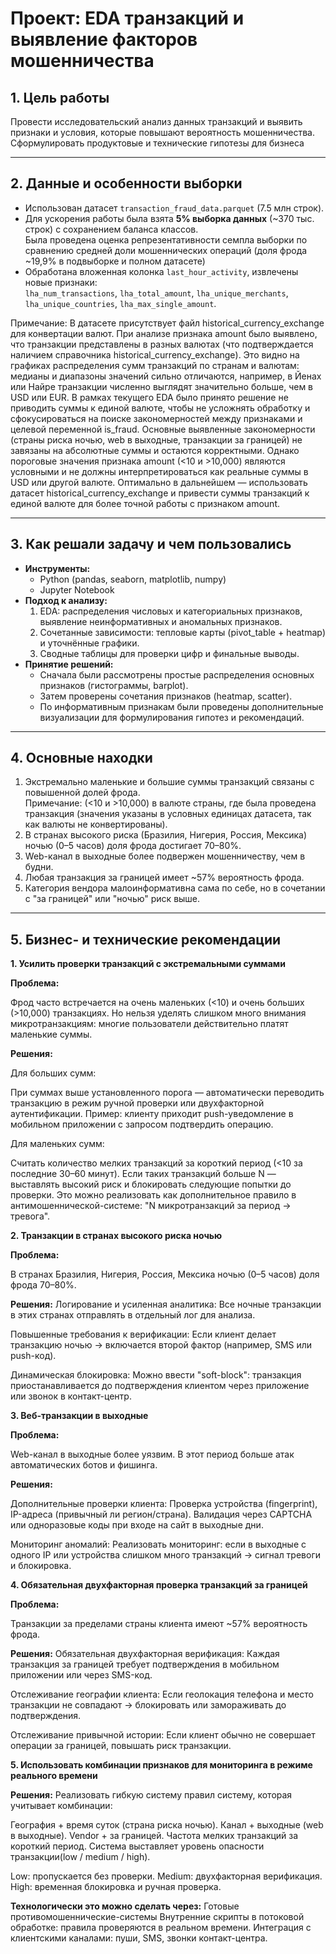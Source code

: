 # Проект: EDA транзакций и выявление факторов мошенничества

## 1. Цель работы
Провести исследовательский анализ данных транзакций и выявить признаки и условия, которые повышают вероятность мошенничества.
Сформулировать продуктовые и технические гипотезы для бизнеса

---

## 2. Данные и особенности выборки
- Использован датасет `transaction_fraud_data.parquet` (7.5 млн строк).  
- Для ускорения работы была взята **5% выборка данных** (~370 тыс. строк) с сохранением баланса классов.  
  Была проведена оценка репрезентативности семпла выборки по сравнению средней доли мошеннических операций (доля фрода ~19,9% в подвыборке и полном датасете)
- Обработана вложенная колонка `last_hour_activity`, извлечены новые признаки:  
  `lha_num_transactions`, `lha_total_amount`, `lha_unique_merchants`, `lha_unique_countries`, `lha_max_single_amount`.

Примечание: В датасете присутствует файл historical_currency_exchange для конвертации валют. 
При анализе признака amount было выявлено, что транзакции представлены в разных валютах (что подтверждается наличием справочника historical_currency_exchange).
Это видно на графиках распределения сумм транзакций по странам и валютам: медианы и диапазоны значений сильно отличаются, например, в Йенах или Найре транзакции численно выглядят значительно больше, 
чем в USD или EUR.
В рамках текущего EDA было принято решение не приводить суммы к единой валюте, чтобы не усложнять обработку и сфокусироваться на поиске закономерностей между признаками и целевой переменной is_fraud.
Основные выявленные закономерности (страны риска ночью, web в выходные, транзакции за границей) не завязаны на абсолютные суммы и остаются корректными.
Однако пороговые значения признака amount (<10 и >10,000) являются условными и не должны интерпретироваться как реальные суммы в USD или другой валюте.
Оптимально в дальнейшем — использовать датасет historical_currency_exchange и привести суммы транзакций к единой валюте для более точной работы с признаком amount.
  
---

## 3. Как решали задачу и чем пользовались
- **Инструменты:**  
  - Python (pandas, seaborn, matplotlib, numpy)  
  - Jupyter Notebook  
- **Подход к анализу:**  
  1. EDA: распределения числовых и категориальных признаков, выявление неинформативных и аномальных признаков.  
  2. Сочетанные зависимости: тепловые карты (pivot_table + heatmap) и уточнённые графики.  
  3. Сводные таблицы для проверки цифр и финальные выводы.  
- **Принятие решений:**  
  - Сначала были рассмотрены простые распределения основных признаков (гистограммы, barplot).  
  - Затем проверены сочетания признаков (heatmap, scatter).  
  - По информативным признакам были проведены дополнительные визуализации для формулирования гипотез и рекомендаций.

---

## 4. Основные находки
1. Экстремально маленькие и большие суммы транзакций связаны с повышенной долей фрода.  
Примечание: (<10 и >10,000) в валюте страны, где была проведена транзакция (значения указаны в условных единицах датасета, так как валюты не конвертированы).
2. В странах высокого риска (Бразилия, Нигерия, Россия, Мексика) ночью (0–5 часов) доля фрода достигает 70–80%.  
3. Web-канал в выходные более подвержен мошенничеству, чем в будни.  
4. Любая транзакция за границей имеет ~57% вероятность фрода.  
5. Категория вендора малоинформативна сама по себе, но в сочетании с "за границей" или "ночью" риск выше.

---

## 5. Бизнес- и технические рекомендации
**1. Усилить проверки транзакций с экстремальными суммами**
   
**Проблема:**

Фрод часто встречается на очень маленьких (<10) и очень больших (>10,000) транзакциях.
Но нельзя уделять слишком много внимания микротранзакциям: многие пользователи действительно платят маленькие суммы.

**Решения:**

Для больших сумм:

При суммах выше установленного порога — автоматически переводить транзакцию в режим ручной проверки или двухфакторной аутентификации.
Пример: клиенту приходит push-уведомление в мобильном приложении с запросом подтвердить операцию.

Для маленьких сумм:

Считать количество мелких транзакций за короткий период (<10 за последние 30–60 минут).
Если таких транзакций больше N — выставлять высокий риск и блокировать следующие попытки до проверки.
Это можно реализовать как дополнительное правило в антимошеннической-системе: "N микротранзакций за период → тревога".

**2. Транзакции в странах высокого риска ночью**
   
**Проблема:**

В странах Бразилия, Нигерия, Россия, Мексика ночью (0–5 часов) доля фрода 70–80%.

**Решения:**
Логирование и усиленная аналитика:
Все ночные транзакции в этих странах отправлять в отдельный лог для анализа.

Повышенные требования к верификации:
Если клиент делает транзакцию ночью → включается второй фактор (например, SMS или push-код).

Динамическая блокировка:
Можно ввести "soft-block": транзакция приостанавливается до подтверждения клиентом через приложение или звонок в контакт-центр.

**3. Веб-транзакции в выходные**
   
**Проблема:**

Web-канал в выходные более уязвим. В этот период больше атак автоматических ботов и фишинга.

**Решения:**

Дополнительные проверки клиента:
Проверка устройства (fingerprint), IP-адреса (привычный ли регион/страна).
Валидация через CAPTCHA или одноразовые коды при входе на сайт в выходные дни.

Мониторинг аномалий:
Реализовать мониторинг: если в выходные с одного IP или устройства слишком много транзакций → сигнал тревоги и блокировка.

**4. Обязательная двухфакторная проверка транзакций за границей**
   
**Проблема:**

Транзакции за пределами страны клиента имеют ~57% вероятность фрода.

**Решения:**
Обязательная двухфакторная верификация:
Каждая транзакция за границей требует подтверждения в мобильном приложении или через SMS-код.

Отслеживание географии клиента:
Если геолокация телефона и место транзакции не совпадают → блокировать или замораживать до подтверждения.

Отслеживание привычной истории:
Если клиент обычно не совершает операции за границей, повышать риск транзакции.

**5. Использовать комбинации признаков для мониторинга в режиме реального времени**

**Решения:**
Реализовать гибкую систему правил систему, которая учитывает комбинации:

География + время суток (страна риска ночью).
Канал + выходные (web в выходные).
Vendor + за границей.
Частота мелких транзакций за короткий период.
Система выставляет уровень опасности транзакции(low / medium / high).

Low: пропускается без проверки.
Medium: двухфакторная верификация.
High: временная блокировка и ручная проверка.

**Технологически это можно сделать через:**
Готовые противомошеннические-системы
Внутренние скрипты в потоковой обработке: правила проверяются в реальном времени.
Интеграция с клиентскими каналами: пуши, SMS, звонки контакт-центра.



